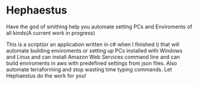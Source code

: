 # Hephaestus
Have the god of smithing help you automate setting PCs and Enviroments of all kinds(A current work in progress)

This is a script(or an application written in c# when I finished i) that will automate building enviroments or setting up PCs installed with Windows and Linux and can install Amazon Web Services command line and can build enviroments in aws with predefined settings from json files. Also automate terraforming and stop wasting time typing commands. Let Hephaestus do the work for you!

